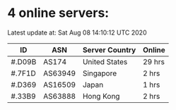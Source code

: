 # 4 online servers:

Latest update at: Sat Aug 08 14:10:12 UTC 2020

| ID | ASN | Server Country | Online |
| -- | --- | -------------- | ------ |
| #.D09B | AS174 | United States | 29 hrs |
| #.7F1D | AS63949 | Singapore | 2 hrs |
| #.D369 | AS16509 | Japan | 1 hrs |
| #.33B9 | AS63888 | Hong Kong | 2 hrs |

